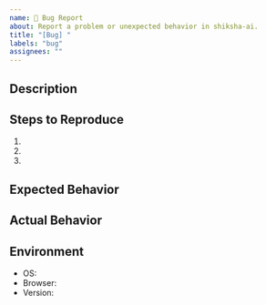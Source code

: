 ```yaml
---
name: 🐞 Bug Report
about: Report a problem or unexpected behavior in shiksha-ai.
title: "[Bug] "
labels: "bug"
assignees: ""
---
```


## Description

<!-- Clearly describe the bug you encountered. -->

## Steps to Reproduce

1. 
2. 
3. 

## Expected Behavior

<!-- What did you expect to happen? -->

## Actual Behavior

<!-- What actually happened? Include error messages, screenshots, or logs if possible. -->

## Environment

- OS:
- Browser:
- Version:
